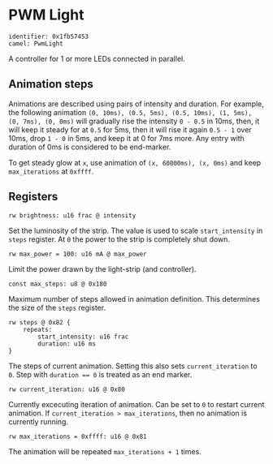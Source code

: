# PWM Light

    identifier: 0x1fb57453
    camel: PwmLight

A controller for 1 or more LEDs connected in parallel.

## Animation steps

Animations are described using pairs of intensity and duration.
For example, the following animation
`(0, 10ms), (0.5, 5ms), (0.5, 10ms), (1, 5ms), (0, 7ms), (0, 0ms)`
will gradually rise the intensity `0 - 0.5` in 10ms,
then, it will keep it steady for at `0.5` for 5ms,
then it will rise it again `0.5 - 1` over 10ms,
drop `1 - 0` in 5ms,
and keep it at 0 for 7ms more.
Any entry with duration of 0ms is considered to be end-marker.

To get steady glow at `x`, use animation of `(x, 60000ms), (x, 0ms)` and keep `max_iterations` at `0xffff`.

## Registers

    rw brightness: u16 frac @ intensity

Set the luminosity of the strip. The value is used to scale `start_intensity` in `steps` register.
At `0` the power to the strip is completely shut down.

    rw max_power = 100: u16 mA @ max_power

Limit the power drawn by the light-strip (and controller).

    const max_steps: u8 @ 0x180

Maximum number of steps allowed in animation definition. This determines the size of the `steps` register.

    rw steps @ 0x82 {
        repeats:
            start_intensity: u16 frac
            duration: u16 ms
    }

The steps of current animation. Setting this also sets `current_iteration` to `0`.
Step with `duration == 0` is treated as an end marker.

    rw current_iteration: u16 @ 0x80

Currently excecuting iteration of animation. Can be set to `0` to restart current animation.
If `current_iteration > max_iterations`, then no animation is currently running.

    rw max_iterations = 0xffff: u16 @ 0x81

The animation will be repeated `max_iterations + 1` times.
